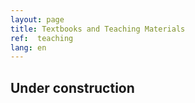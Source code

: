 ```yaml
---
layout: page
title: Textbooks and Teaching Materials
ref:  teaching
lang: en
---
```


<h2>Under construction</h2>
